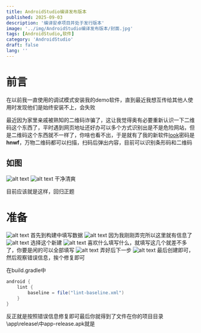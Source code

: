 ```yaml
---
title: AndroidStudio编译发布版本
published: 2025-09-03
description: '编译安卓项目并处于发行版本'
image: '../img/AndroidStudio编译发布版本/封面.jpg'
tags: [AndroidStudio,软件]
category: 'AndroidStudio'
draft: false 
lang: ''
---
```

# 前言
在以前我一直使用的调试模式安装我的demo软件，直到最近我想互传给其他人使用时发现他们是始终安装不上，会失败

最近因为家里亲戚被熟知的二维码诈骗了，这让我觉得奥有必要重新认识一下二维码这个东西了，平时遇到网页地址还好办可以多个方式识别出是不是危险网站，但是二维码这个东西就不一样了，你啥也看不出，于是就有了我的新软件[look](https://wwer.lanzouw.com/i1K3c3598tbg)密码是**hnwf**，万物二维码都可以扫描，扫码后弹出内容，目前可以识别条形码和二维码
## 如图
![alt text](../img/AndroidStudio编译发布版本/1.jpg)
![alt text](../img/AndroidStudio编译发布版本/2.jpg)
干净清爽

目前应该就是这样，回归正题
# 准备
![alt text](../img/AndroidStudio编译发布版本/3.jpg)
首先到构建中填写数据
![alt text](../img/AndroidStudio编译发布版本/4.jpg)
因为我刚刚弄完所以这里就有信息了
![alt text](../img/AndroidStudio编译发布版本/5.jpg)
选择这个新建
![alt text](../img/AndroidStudio编译发布版本/6.jpg)
喜欢什么填写什么，就填写这几个就差不多了，你要是闲的可以全部填写
![alt text](../img/AndroidStudio编译发布版本/7.jpg)
弄好后下一步
![alt text](../img/AndroidStudio编译发布版本/8.jpg)
最后创建即可，然后观察错误信息，挨个修复即可

在build.gradle中
```java
android {
    lint {
        baseline = file("lint-baseline.xml")
    }
}
```
反正就是按照错误信息修复即可最后你就得到了文件在你的项目目录\app\release\中app-release.apk就是